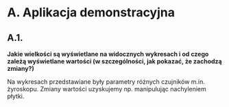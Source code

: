 # A. Aplikacja demonstracyjna

## A.1.

**Jakie wielkości są wyświetlane na widocznych wykresach i od czego zależą
wyświetlane wartości (w szczególności, jak pokazać, że zachodzą zmiany?)**

Na wykresach przedstawiane były parametry różnych czujników m.in. żyroskopu.
Zmiany wartości uzyskujemy np. manipulując nachyleniem płytki.
